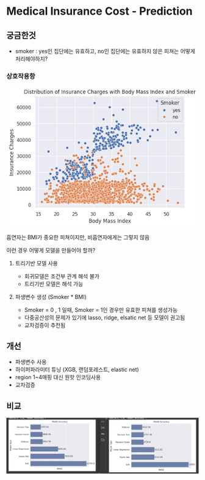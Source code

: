 # Medical Insurance Cost - Prediction
## 궁금한것
- smoker : yes인 집단에는 유효하고, no인 집단에는 유효하지 않은 피쳐는 어떻게 처리해야하지?

### 상호작용항
![이미지](./img/05081600.png)

흡연자는 BMI가 중요한 피쳐이지만, 비흡연자에게는 그렇지 않음

이런 경우 어떻게 모델을 만들어야 할까?

1. 트리기반 모델 사용
    - 회귀모델은 조건부 관계 해석 불가
    - 트리기반 모델은 해석 가능

2. 파생변수 생성 (Smoker * BMI)
    - Smoker = 0 , 1 일때, Smoker = 1인 경우만 유효한 피쳐를 생성가능
    - 다중공산성의 문제가 있기에 lasso, ridge, elsatic net 등 모델이 권고됨
    - 교차검증이 추천됨


## 개선
- 파생변수 사용
- 하이퍼파라미터 튜닝 (XGB, 랜덤포레스트, elastic net)
- region 1~4매핑 대신 원핫 인코딩사용
- 교차검증

## 비교
![이미지](./img/05081721.png)